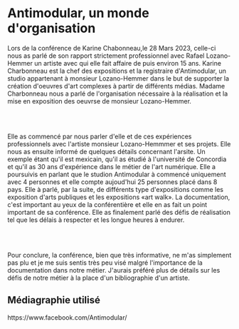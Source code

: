 <h1>Antimodular, un monde d'organisation</h1>

<p>Lors de la conférence de Karine Chabonneau,le 28 Mars 2023, celle-ci nous as parlé de son rapport strictement professionnel avec Rafael Lozano-Hemmer un artiste avec qui elle fait affaire de puis environ  15 ans. Karine Charbonneau est la chef des expositions et la registraire d'Antimodular, un studio appartenant à monsieur Lozano-Hemmer dans le but de supporter la création d'oeuvres d'art complexes à partir de différents médias. Madame Charbonneau nous a parlé de l'organisation nécessaire à la réalisation et la mise en exposition des oeuvrse de monsieur Lozano-Hemmer.</p>
<br>
<br>
<p>Elle as commencé par nous parler d'elle et de ces expériences professionnels avec l'artiste monsieur Lozano-Hemmmer et ses projets. Elle nous as ensuite informé de quelques détails concernant l'arsite. Un exemple étant qu'il est mexicain, qu'il as étudié à l'université de Concordia et qu'il as 30 ans d'expérience dans le métier de l'art numérique. Elle a poursuivis en parlant que le studion Antimodular à commencé uniquement avec 4 personnes et elle compte aujoud'hui 25 personnes placé dans 8 pays.
Elle à parlé, par la suite, de différents type d'expositions comme les exposition d'arts publiques et les expositions «art walk». La documentation, c'est important au yeux de la conférentière et elle en as fait un point important de sa conférence. Elle as finalement parlé des défis de réalisation tel que les délais à respecter et les longue heures à endurer.</p>
<br>
<br>
<p>Pour conclure, la conférence, bien que très informative, ne m'as simplement pas plu et je me suis sentis très peu visé malgré l'importance de la documentation dans notre métier. J'aurais préféré plus de détails sur les défis de notre métier à la place d'un bibliographie d'un artiste.</p>

<h2>Médiagraphie utilisé</h2>
<p>https://www.facebook.com/Antimodular/</p>
